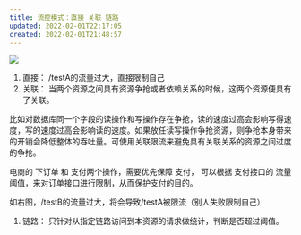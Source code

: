 ```yaml
---
title: 流控模式：直接 关联 链路
updated: 2022-02-01T22:17:05
created: 2022-02-01T21:48:57
---
```


![](C:\Users\82609\AppData\Local\Temp\Java\pandoc/media/image1.png)
1.  直接：
/testA的流量过大，直接限制自己
1.  关联：
当两个资源之间具有资源争抢或者依赖关系的时候，这两个资源便具有了关联。

比如对数据库同一个字段的读操作和写操作存在争抢，读的速度过高会影响写得速度，写的速度过高会影响读的速度。如果放任读写操作争抢资源，则争抢本身带来的开销会降低整体的吞吐量。可使用关联限流来避免具有关联关系的资源之间过度的争抢。

电商的 下订单 和 支付两个操作，需要优先保障 支付， 可以根据 支付接口的 流量阈值，来对订单接口进行限制，从而保护支付的目的。

如右图，/testB的流量过大，将会导致/testA被限流（别人失败限制自己）
1.  链路：
只针对从指定链路访问到本资源的请求做统计，判断是否超过阈值。
